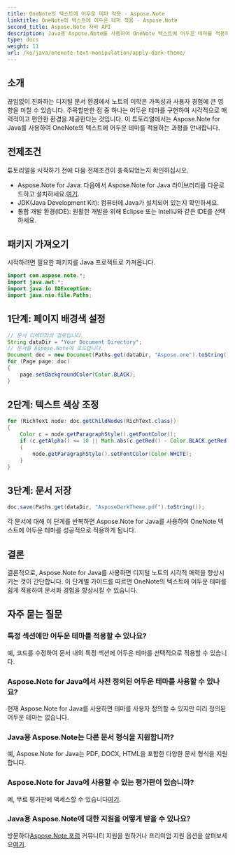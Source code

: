 ```yaml
---
title: OneNote의 텍스트에 어두운 테마 적용 - Aspose.Note
linktitle: OneNote의 텍스트에 어두운 테마 적용 - Aspose.Note
second_title: Aspose.Note 자바 API
description: Java용 Aspose.Note를 사용하여 OneNote 텍스트에 어두운 테마를 적용하는 쉬운 단계를 살펴보세요. 디지털 문서 경험을 쉽게 향상시키십시오.
type: docs
weight: 11
url: /ko/java/onenote-text-manipulation/apply-dark-theme/
---
```

## 소개
끊임없이 진화하는 디지털 문서 환경에서 노트의 미학은 가독성과 사용자 경험에 큰 영향을 미칠 수 있습니다. 주목할만한 점 중 하나는 어두운 테마를 구현하여 시각적으로 매력적이고 편안한 환경을 제공한다는 것입니다. 이 튜토리얼에서는 Aspose.Note for Java를 사용하여 OneNote의 텍스트에 어두운 테마를 적용하는 과정을 안내합니다.
## 전제조건
튜토리얼을 시작하기 전에 다음 전제조건이 충족되었는지 확인하십시오.
-  Aspose.Note for Java: 다음에서 Aspose.Note for Java 라이브러리를 다운로드하고 설치하세요.[여기](https://releases.aspose.com/note/java/).
- JDK(Java Development Kit): 컴퓨터에 Java가 설치되어 있는지 확인하세요.
- 통합 개발 환경(IDE): 원활한 개발을 위해 Eclipse 또는 IntelliJ와 같은 IDE를 선택하세요.
## 패키지 가져오기
시작하려면 필요한 패키지를 Java 프로젝트로 가져옵니다.
```java
import com.aspose.note.*;
import java.awt.*;
import java.io.IOException;
import java.nio.file.Paths;
```
## 1단계: 페이지 배경색 설정
```java
// 문서 디렉터리의 경로입니다.
String dataDir = "Your Document Directory";
// 문서를 Aspose.Note에 로드합니다.
Document doc = new Document(Paths.get(dataDir, "Aspose.one").toString());
for (Page page: doc)
{
    page.setBackgroundColor(Color.BLACK);
}
```
## 2단계: 텍스트 색상 조정
```java
for (RichText node: doc.getChildNodes(RichText.class))
{
    Color c = node.getParagraphStyle().getFontColor();
    if (c.getAlpha() <= 10 || Math.abs(c.getRed() - Color.BLACK.getRed()) + Math.abs(c.getGreen() - Color.BLACK.getGreen()) + Math.abs(c.getBlue() - Color.BLACK.getBlue()) <= 30)
    {
        node.getParagraphStyle().setFontColor(Color.WHITE);
    }
}
```
## 3단계: 문서 저장
```java
doc.save(Paths.get(dataDir, "AsposeDarkTheme.pdf").toString());
```
각 문서에 대해 이 단계를 반복하면 Aspose.Note for Java를 사용하여 OneNote 텍스트에 어두운 테마를 성공적으로 적용하게 됩니다.
## 결론
결론적으로, Aspose.Note for Java를 사용하면 디지털 노트의 시각적 매력을 향상시키는 것이 간단합니다. 이 단계별 가이드를 따르면 OneNote의 텍스트에 어두운 테마를 쉽게 적용하여 문서화 경험을 향상시킬 수 있습니다.
## 자주 묻는 질문
### 특정 섹션에만 어두운 테마를 적용할 수 있나요?
예, 코드를 수정하여 문서 내의 특정 섹션에 어두운 테마를 선택적으로 적용할 수 있습니다.
### Aspose.Note for Java에서 사전 정의된 어두운 테마를 사용할 수 있나요?
현재 Aspose.Note for Java를 사용하면 테마를 사용자 정의할 수 있지만 미리 정의된 어두운 테마는 없습니다.
### Java용 Aspose.Note는 다른 문서 형식을 지원합니까?
예, Aspose.Note for Java는 PDF, DOCX, HTML을 포함한 다양한 문서 형식을 지원합니다.
### Aspose.Note for Java에 사용할 수 있는 평가판이 있습니까?
 예, 무료 평가판에 액세스할 수 있습니다[여기](https://releases.aspose.com/).
### Java용 Aspose.Note에 대한 지원을 어떻게 받을 수 있나요?
 방문하다[Aspose.Note 포럼](https://forum.aspose.com/c/note/28) 커뮤니티 지원을 원하거나 프리미엄 지원 옵션을 살펴보세요[여기](https://purchase.aspose.com/temporary-license/).